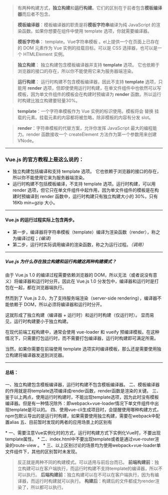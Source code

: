 > 有两种构建方式，**独立构建**和**运行构建**。它们的区别在于前者包含**模板编译器**而后者不包含。

> **模板编译器**：模板编译器的职责是将**模板字符串**编译为纯 JavaScript 的渲染函数。如果你想要在组件中使用 template 选项，你就需要编译器。

> **模板字符串**： template。Vue字符串模板 。el上提供一个在页面上已存在的 DOM 元素作为 Vue 实例的挂载目标。可以是 CSS 选择器，也可以是一个 HTMLElement 实例。

>**独立构建**： 独立构建包含模板编译器并支持 **template** 选项。 它也依赖于浏览器的接口的存在，所以你不能使用它来为服务器端渲染。

>**运行构建**： 运行时构建不包含模板编译器，因此不支持 **template** 选项，只能用 **render** 选项，但即使使用运行时构建，在单文件组件中也依然可以写模板，因为单文件组件的模板会在构建时预编译为 **render** 函数。所以运行时构建比独立构建要轻量30%。

> **template**：一个字符串模板作为 Vue 实例的标识使用。模板将会 替换 挂载的元素。挂载元素的内容都将被忽略，除非模板的内容有分发 slot。

> **render**：字符串模板的代替方案，允许你发挥 JavaScript 最大的编程能力。render 函数接收一个 createElement 方法作为第一个参数用来创建 VNode。

-------
### Vue.js 的官方教程上是这么说的： 
* 独立构建包括编译和支持 template 选项。 它也依赖于浏览器的接口的存在，所以你不能使用它来为服务器端渲染。 
* 运行时构建不包括模板编译，不支持 template 选项。运行时构建，可以用 render 选项，但它只在单文件组件中起作用，因为单文件组件的模板是在构建时预编译到 render 函数中，运行时构建只有独立构建大小的 30%，只有 16Kb min+gzip 大小。
-------

#### Vue.js 的运行过程实际上包含两步。
+ 第一步，编译器将字符串模板（template）编译为渲染函数（render），称之为编译过程；*(编译)*
+ 第二步，运行时实际调用编译的渲染函数，称之为运行过程。*（调用）*

-------
##### Vue.js 为什么存在独立构建和运行构建这两种构建模式？

由于 Vue.js 1.0 的编译过程需要依赖浏览器的 DOM，所以无法（或者说没有意义）将编译器和运行时分开。因此在 Vue.js 1.0 分发包中，编译器和运行时是打包在一起，都在浏览器端执行。

然而到了 Vue.js 2.0，为了支持服务端渲染（server-side rendering），编译器不能依赖于 DOM，所以必须将编译器和运行时分开。

这就形成了独立构建（编译器 + 运行时）和运行时构建（仅运行时）。
显而易见，运行时构建要小于独立构建。

在现代前端工程构建中，通常会使用 vue-loader 和 vueify 预编译模板。在这种情况下，只需要打包运行时，而不需要打包编译器，运行时构建即可满足所需。

当然，如果你需要在前端使用 template 选项实时编译模板，那么还是需要使用独立构建将编译器发送到浏览器。

-------

#### 总结：
一、独立构建包含模板编译器，运行时构建不包含模板编译器。 
二、模板编译器的作用就是将template选项编译成render函数，render函数是渲染的关键。 
三、鉴于以上两点，使用运行时构建时，不能出现template选项，因为此时没有模板编译器。但是有一种情况除外：即webpack+vue-loader情况下单文件组件中出现template是可以的。 
四、使用vue-cli生成项目时，会提醒使用哪种构建方式，npm包默认导出的是运行时构建，如果需要使用独立构建，需要在webpack中配置alias 
五、目前暂时发现的两者的应用场景上的区别有

\* 一、需要注意Vue实例化时的方式，运行时构建方式下实例化Vue时，不要出现template属性。
\* 二、index.html中不要出现template或者是通过vue-router渲染的route-view 。
\* 三、以上区别讨论的场景均为使用webpack+vue-loader单文件组件下，其他的区别暂时未发现。

> 反正就是两种不同的构建模式。可以适用与前后台而已。
**前端构建前**：独立构建可以在客户端执行，而运行时构建不支持template的编译器，所以不可以执行。
**后端构建前**：独立构建可以在不可以在客户端执行，因为有编译器，而运行时构建就可以执行。
**构建后**：构建后的文件都成为render渲染了，所以都可以执行。

